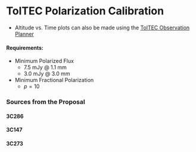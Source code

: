 # TolTEC Polarization Calibration

- Altitude vs. Time plots can also be made using the [TolTEC Observation Planner](http://toltec.lmtgtm.org/toltec_obs_planner)

#### Requirements:
- Minimum Polarized Flux
    - 7.5 mJy @ 1.1 mm
    - 3.0 mJy @ 3.0 mm
- Minimum Fractional Polarization
    - $p = 10%$


### Sources from the Proposal

#### 3C286

#### 3C147

#### 3C273


